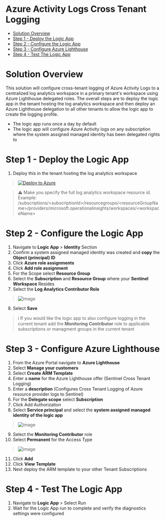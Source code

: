 # Azure Activity Logs Cross Tenant Logging

- [Solution Overview](#solution-overview)
- [Step 1 - Deploy the Logic App](#step-1-deploy-the-logic-app)
- [Step 2 - Configure the Logic App](#step-2-configure-the-logic-app)
- [Step 3 - Configure Azure Lighthouse](#step-3-configure-azure-lighthouse)
- [Step 4 - Test The Logic App](#step-4-test-the-logic-app)

# Solution Overview
This solution will configure cross-tenant logging of Azure Activity Logs to a centralized log analytics workspace in a primary tenant's workspace using Azure Lighthouse delegated roles. The overall steps are to deploy the logic app in the tenant hosting the log analytics workspace and then deploy an Azure Lighthouse delegation to all other tenants to allow the logic app to create the logging profile. 

- The logic app runs once a day by default
- The logic app will configure Azure Activity logs on any subscription where the system assigned managed identity has been delegated rights to

# Step 1 - Deploy the Logic App

1. Deploy this in the tenant hosting the log analytics workspace
   
> [![Deploy to Azure](https://aka.ms/deploytoazurebutton)](https://portal.azure.com/#create/Microsoft.Template/uri/https://raw.githubusercontent.com/seanstark/sentinel-tools/main/dataconnectors/cross-tenant-logging/azure-activity-logs/azuredeploy.json)

> ⚠️ Make you specify the full log analytics workspace resource id. Example: /subscriptions/\<subscriptionId\>/resourcegroups/\<resourceGroupName\>/providers/microsoft.operationalinsights/workspaces/\<workspaceName\>

# Step 2 - Configure the Logic App
1. Navigate to **Logic App** > **Identity** Section
2. Confirm a system assigned managed identity was created and **copy** the **Object (principal) ID**
3. Click **Azure role assignments**
4. Click **Add role assignment**
5. For the Scope select **Resource Group**
6. Select the **Subscription** and **Resource Group** where your **Sentinel Workspace** Resides
7. Select the **Log Analytics Contributor Role**

  > ![image](https://github.com/seanstark/sentinel-tools/assets/84108246/cbdd69b1-518d-46f6-a80b-6b4cfb68b2c8)

8. Select **Save**
> ℹ️ If you would like the logic app to also configure logging in the current tenant add the **Monitoring Contributor** role to applicable subscriptions or managment groups in the current tenant

# Step 3 - Configure Azure Lighthouse
1. From the Azure Portal navigate to **Azure Lighthouse**
2. Select **Manage your customers**
3. Select **Create ARM Template**
4. Enter a **name** for the Azure Lighthouse offer (Sentinel Cross Tenant Logging)
5. Enter a **description** (Configures Cross Tenant Logging of Azure resource provider logs to Sentinel)
6. For the **Delegate scope** select **Subscription**
7. Click Add Authorization
8. Select **Service principal** and select the **system assigned managed identity of the logic app**

>![image](https://github.com/seanstark/sentinel-tools/assets/84108246/4e47777a-13d7-4d06-a7ff-97775ff13fa6)

9. Select the **Monitoring Contributor** role
10. Select **Permanent** for the Access Type

>![image](https://github.com/seanstark/sentinel-tools/assets/84108246/ea5b5988-6272-4bdf-9192-dab9cf64a067)

11. Click **Add**
12. Click **View Template**
13. Next deploy the ARM template to your other Tenant Subscriptions

# Step 4 - Test The Logic App
1. Navigate to **Logic App** > Select Run
2. Wait for the Logic App run to complete and verify the diagnostics settings were configured
